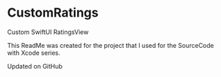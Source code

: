 # CustomRatings
Custom SwiftUI RatingsView

This ReadMe was created for the project that I used for the SourceCode with Xcode series.

Updated on GitHub


